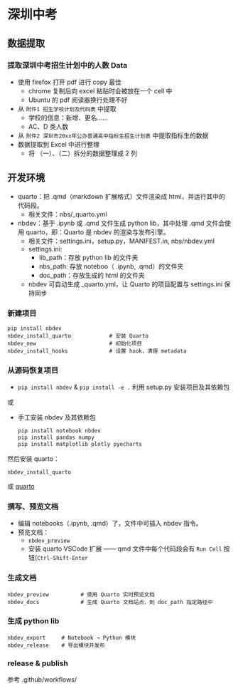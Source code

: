 # 深圳中考

## 数据提取

### 提取深圳中考招生计划中的人数 Data

- 使用 firefox 打开 pdf 进行 copy 最佳
  - chrome 复制后向 excel 粘贴时会被放在一个 cell 中
  - Ubuntu 的 pdf 阅读器换行处理不好
- 从 `附件1 招生学校计划及代码表` 中提取
  - 学校的信息：新增、更名……
  - AC、D 类人数
- 从 `附件2 深圳市20xx年公办普通高中指标生招生计划表` 中提取指标生的数据
- 数据提取到 Excel 中进行整理
  - 将 （一）、（二）拆分的数据整理成 2 列

## 开发环境

- quarto：把 .qmd（markdown 扩展格式）文件渲染成 html，并运行其中的代码段。
  - 相关文件：nbs/\_quarto.yml
- nbdev：基于 .ipynb 或 .qmd 文件生成 python lib，其中处理 .qmd 文件会使用 quarto，即：Quarto 是 nbdev 的渲染与发布引擎。
  - 相关文件：settings.ini，setup.py，MANIFEST.in, nbs/nbdev.yml
  - settings.ini:
    - lib_path：存放 python lib 的文件夹
    - nbs_path: 存放 noteboo（ .ipynb, .qmd）的文件夹
    - doc_path：存放生成的 html 的文件夹
  - nbdev 可自动生成 \_quarto.yml，让 Quarto 的项目配置与 settings.ini 保持同步

### 新建项目

```
pip install nbdev
nbdev_install_quarto            # 安装 Quarto
nbdev_new                       # 初始化项目
nbdev_install_hooks             # 设置 hook，清理 metadata
```

### 从源码恢复项目

- `pip install nbdev` & `pip install -e .` 利用 setup.py 安装项目及其依赖包

或

- 手工安装 nbdev 及其依赖包
  ```bash
  pip install notebook nbdev
  pip install pandas numpy
  pip install matplotlib plotly pyecharts
  ```

然后安装 quarto：

```
nbdev_install_quarto
```

或 [quarto](https://quarto.org/docs/get-started/)

### 撰写、预览文档

- 编辑 notebooks（.ipynb, .qmd）了，文件中可插入 nbdev 指令。
- 预览文档：
  - `nbdev_preview`
  - 安装 quarto VSCode 扩展 —— qmd 文件中每个代码段会有 `Run Cell` 按钮(`Ctrl-Shift-Enter`

### 生成文档

```
nbdev_preview          # 使用 Quarto 实时预览文档
nbdev_docs             # 生成 Quarto 文档站点，到 doc_path 指定路径中
```

### 生成 python lib

```
nbdev_export     # Notebook → Python 模块
nbdev_release    # 导出模块并发布
```

### release & publish

参考 .github/workflows/

